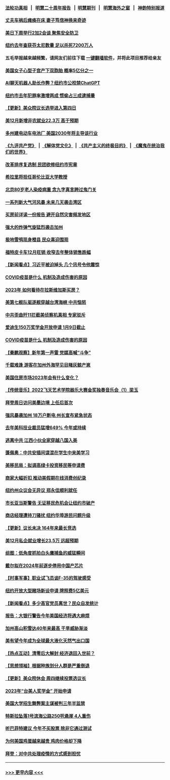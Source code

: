 #### [法轮功真相](https://github.com/gfw-breaker/truth/blob/master/README.md?t=0) &nbsp;&nbsp;|&nbsp;&nbsp; [明慧二十周年报告](https://github.com/gfw-breaker/mh-reports/blob/master/README.md?t=0) &nbsp;&nbsp;|&nbsp;&nbsp;[明慧期刊](https://github.com/gfw-breaker/mh-qikan) &nbsp;&nbsp;|&nbsp;&nbsp; [明慧海外之窗](https://github.com/gfw-breaker/mh-news/blob/master/README.md?t=0) &nbsp;&nbsp;|&nbsp;&nbsp; [神韵特别报道](https://github.com/gfw-breaker/mh-news/blob/master/shenyun.md?t=0)
#### [丈夫车祸后瘫痪在床 妻子笃信神换来奇迹](../pages/nsc412/n13900640.md?t=01070343) 
#### [美日下周举行2加2会谈 聚焦安全防卫](../pages/nsc412/n13900968.md?t=01070343) 
#### [纽约去年查获芬太尼数量 足以杀死7200万人](../pages/nsc412/n13900574.md?t=01070343) 
#### 五毛举报越来越频繁，请网友们前往下载 [一键翻墙软件](https://github.com/gfw-breaker/ssr-accounts)，并将此项目推荐给亲友
#### [美国女子心型子宫产下双胞胎 概率5亿分之一](../pages/nsc412/n13900956.md?t=01070343) 
#### [AI聊天机器人助长作弊？纽约市公校禁ChatGPT](../pages/nsc412/n13900546.md?t=01070343) 
#### [纽约市去年犯罪率激增两成 惯偷占三成逮捕量](../pages/nsc412/n13900566.md?t=01070343) 
#### [【更新】美众院议长选举进入第四日](../pages/nsc412/n13900865.md?t=01070343) 
#### [美12月新增非农就业22.3万 高于预期](../pages/nsc412/n13900955.md?t=01070343) 
#### [多州建电动车电池厂 美国2030年将主导该行业](../pages/nsc412/n13900468.md?t=01070343) 
#### [《九评共产党》](https://github.com/begood0513/9ping.md/blob/master/README.md) &nbsp;|&nbsp; [《解体党文化》](../../../../jtdwh.md/blob/master/README.md)  &nbsp;|&nbsp; [《共产主义的终极目的》](../../../../gczydzjmd.md/blob/master/README.md) &nbsp;|&nbsp; [《魔鬼在统治我们的世界》](../../../../mgztzwmdsj.md/blob/master/README.md) 
#### [改革排序复选制 民团欲修纽约市宪章](../pages/nsc412/n13900572.md?t=01070343) 
#### [希拉里将担任哥伦比亚大学教授](../pages/nsc412/n13900549.md?t=01070343) 
#### [北京80岁老人染疫病重 念九字真言跨过鬼门关](../pages/nsc412/n13900577.md?t=01070343) 
#### [一系列新大气河风暴 未来几天袭击湾区](../pages/nsc412/n13900561.md?t=01070343) 
#### [买房前详读一份报告 避开自然灾害频发地区](../pages/nsc412/n13900529.md?t=01070343) 
#### [强大的炸弹气旋猛烈袭击加州](../pages/nsc412/n13900518.md?t=01070343) 
#### [极地雪鸮现身橙县 民众喜迎围观](../pages/nsc412/n13900501.md?t=01070343) 
#### [福特皮卡车12月旺销 收窄去年整体销售跌幅](../pages/nsc412/n13900404.md?t=01070343) 
#### [【新闻看点】习近平被迫掉头 几个讯号令他震惊](../pages/nsc412/n13900365.md?t=01070343) 
#### [COVID疫苗是什么 机制及造成伤害的原因](../pages/nsc412/n13900450.md?t=01070343) 
#### [2023年  如何看待在拉斯维加斯买房？](../pages/nsc412/n13900439.md?t=01070343) 
#### [美第七舰队驱逐舰穿越台湾海峡 中共恼怒](../pages/nsc412/n13900401.md?t=01070343) 
#### [中共歪曲歼11拦截美侦察机真相 专家驳斥](../pages/nsc412/n13900315.md?t=01070343) 
#### [爱迪生150万奖学金开放申请 1月9日截止](../pages/nsc412/n13900420.md?t=01070343) 
#### [COVID疫苗是什么 机制及造成伤害的原因](../pages/nsc412/n13900314.md?t=01070343) 
#### [【秦鹏观察】新年第一声雷 党媒高喊“斗争”](../pages/nsc412/n13900273.md?t=01070343) 
#### [千载难逢 游客在加州外海罕见目睹灰鲸产崽](../pages/nsc412/n13900157.md?t=01070343) 
#### [美国住房市场2023年会有什么变化？](../pages/nsc412/n13900319.md?t=01070343) 
#### [【传统音乐】2022飞天艺术学院器乐大赛金奖独奏音乐会（1）梁玉](../pages/nsc412/n13900272.md?t=01070343) 
#### [拜登周日访问美墨边境 上任后首次](../pages/nsc412/n13900254.md?t=01070343) 
#### [强风暴袭加州 18万户断电 州长宣布紧急状态](../pages/nsc412/n13900208.md?t=01070343) 
#### [去年美科技业裁员猛增649% 今年或持续](../pages/nsc412/n13900192.md?t=01070343) 
#### [逃离中共 江西小伙全家穿越八国入美](../pages/nsc412/n13899634.md?t=01070343) 
#### [蓬佩奥：中共安插间谍混在学生中来美学习](../pages/nsc412/n13900189.md?t=01070343) 
#### [美移民局：拟调高绿卡投资移民等申请费](../pages/nsc412/n13899746.md?t=01070343) 
#### [商家大幅折扣 推动美假期在线消费创纪录](../pages/nsc412/n13900170.md?t=01070343) 
#### [纽约州众议会无异议 郑永佳顺利就任](../pages/nsc412/n13899765.md?t=01070343) 
#### [市长亚当斯警告 无证移民危机会让纽约市破产](../pages/nsc412/n13899803.md?t=01070343) 
#### [商店经理遭持刀骚扰 纽约华埠游民问题升级](../pages/nsc412/n13899748.md?t=01070343) 
#### [【更新】议长未决 164年来最长竞选](../pages/nsc412/n13900166.md?t=01070343) 
#### [美12月私企就业增长23.5万 远超预期](../pages/nsc412/n13900060.md?t=01070343) 
#### [组图：低角度抓拍白头鹰捕鱼的威猛瞬间](../pages/nsc412/n13899855.md?t=01070343) 
#### [戴尔拟在2024年前逐步停用中国产芯片](../pages/nsc412/n13899696.md?t=01070343) 
#### [【时事军事】职业试飞员谈F-35的驾驶感受](../pages/nsc412/n13899556.md?t=01070343) 
#### [纽约开放大型赌场新设申请 牌照费5亿美元](../pages/nsc412/n13899808.md?t=01070343) 
#### [【新闻看点】多少高官党员离世？民众自发统计](../pages/nsc412/n13898836.md?t=01070343) 
#### [报告：大银行警告今年美国经济将遇大麻烦](../pages/nsc412/n13899793.md?t=01070343) 
#### [加州高山积雪达40年来最高 干旱威胁渐淡](../pages/nsc412/n13899760.md?t=01070343) 
#### [美有望今年成为全球最大液化天然气出口国](../pages/nsc412/n13899626.md?t=01070343) 
#### [【热点互动】清零后大解封 经济退回入世前？](../pages/nsc412/n13899643.md?t=01070343) 
#### [【思想领袖】根据种族划分人群是严重倒退](../pages/nsc412/n13873272.md?t=01070343) 
#### [【更新】美众院休会 周四继续投票选议长](../pages/nsc412/n13899466.md?t=01070343) 
#### [2023年“台美人奖学金”  开始申请](../pages/nsc412/n13899701.md?t=01070343) 
#### [美国大学招生舞弊案主谋被判三年半监禁](../pages/nsc412/n13899588.md?t=01070343) 
#### [特斯拉坠落1号滨海公路250呎悬崖 4人重伤](../pages/nsc412/n13899659.md?t=01070343) 
#### [听巴菲特建议 今年不买股票 除非它通过测试](../pages/nsc412/n13899582.md?t=01070343) 
#### [为何美国鸡蛋越来越贵 鸡肉价格却下降](../pages/nsc412/n13899589.md?t=01070343) 
#### [拜登：对中共处理疫情的方式感到担忧](../pages/nsc412/n13899612.md?t=01070343) 

----
#### [ >>> 更早内容 <<< ](../indexes/nsc412-earlier.md)
